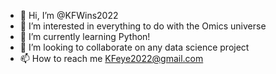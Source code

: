 - 👋 Hi, I’m @KFWins2022
- 👀 I’m interested in everything to do with the Omics universe
- 🌱 I’m currently learning Python!
- 💞️ I’m looking to collaborate on any data science project
- 📫 How to reach me KFeye2022@gmail.com

<!---
KFWins2022/KFWins2022 is a ✨ special ✨ repository because its `README.md` (this file) appears on your GitHub profile.
You can click the Preview link to take a look at your changes.
--->
